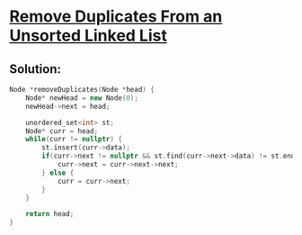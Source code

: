 # [Remove Duplicates From an Unsorted Linked List](https://www.codingninjas.com/studio/problems/remove-duplicates-from-unsorted-linked-list_1069331)

## Solution:
```c++
Node *removeDuplicates(Node *head) {
    Node* newHead = new Node(0);
    newHead->next = head;

    unordered_set<int> st;
    Node* curr = head;
    while(curr != nullptr) {
        st.insert(curr->data);
        if(curr->next != nullptr && st.find(curr->next->data) != st.end()) {
            curr->next = curr->next->next;
        } else {
            curr = curr->next;
        }
    }

    return head;
}
```